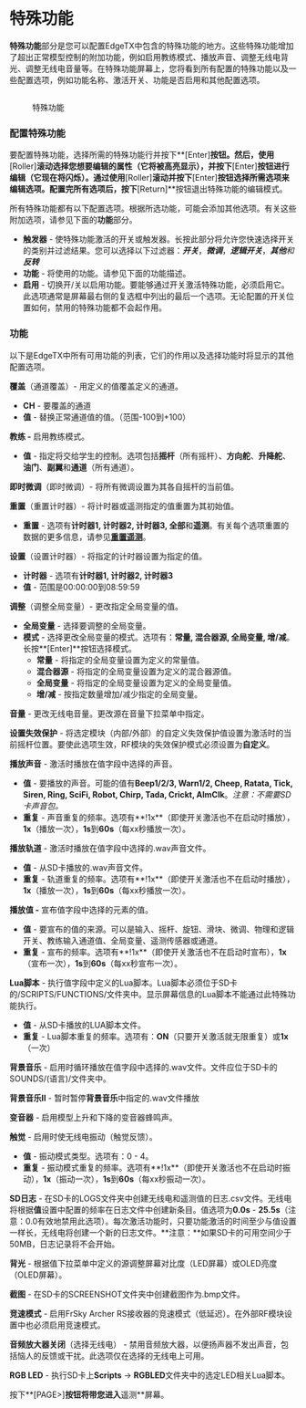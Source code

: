 # 特殊功能

**特殊功能**部分是您可以配置EdgeTX中包含的特殊功能的地方。这些特殊功能增加了超出正常模型控制的附加功能，例如启用教练模式、播放声音、调整无线电背光、调整无线电音量等。在特殊功能屏幕上，您将看到所有配置的特殊功能以及一些配置选项，例如功能名称、激活开关、功能是否启用和其他配置选项。

<figure><img src="//edgetx-static.zkl2333.com/bwsf1.png" alt=""><figcaption><p>特殊功能</p></figcaption></figure>

### 配置特殊功能

要配置特殊功能，选择所需的特殊功能行并按下**\[Enter]**按钮。然后，使用**\[Roller]**滚动选择您想要编辑的属性（它将被高亮显示），并按下**\[Enter]**按钮进行编辑（它现在将闪烁）。通过使用**\[Roller]**滚动并按下**\[Enter]**按钮选择所需选项来编辑选项。配置完所有选项后，按下**\[Return]**按钮退出特殊功能的编辑模式。

所有特殊功能都有以下配置选项。根据所选功能，可能会添加其他选项。有关这些附加选项，请参见下面的**功能**部分。

* **触发器** - 使特殊功能激活的开关或触发器。长按此部分将允许您快速选择开关的类别并过滤结果。您可以选择以下过滤器：_**开关**_，_**微调**_，_**逻辑开关**_，_**其他**_和_**反转**_
* **功能** - 将使用的功能。请参见下面的功能描述。
* **启用** - 切换开/关以启用功能。要能够通过开关激活特殊功能，必须启用它。此选项通常是屏幕最右侧的复选框中列出的最后一个选项。无论配置的开关位置如何，禁用的特殊功能都不会起作用。

### 功能

以下是EdgeTX中所有可用功能的列表，它们的作用以及选择功能时将显示的其他配置选项。

**覆盖**（通道覆盖）- 用定义的值覆盖定义的通道。

* **CH** - 要覆盖的通道
* **值** - 替换正常通道值的值。（范围-100到+100）

**教练 -** 启用教练模式。

* **值** - 指定将交给学生的控制。选项包括**摇杆**（所有摇杆）、**方向舵**、**升降舵**、**油门**、**副翼**和**通道**（所有通道）。

**即时微调**（即时微调）- 将所有微调设置为其各自摇杆的当前值。

**重置**（重置计时器）- 将计时器或遥测指定的值重置为其初始值。

* **重置** - 选项有**计时器1, 计时器2, 计时器3, 全部**和**遥测**。有关每个选项重置的数据的更多信息，请参见[**重置遥测**](../main-view/reset.md)。

**设置**（设置计时器）- 将指定的计时器设置为指定的值。

* **计时器** - 选项有**计时器1, 计时器2, 计时器3**
* **值** - 范围是00:00:00到08:59:59

**调整**（调整全局变量）- 更改指定全局变量的值。

* **全局变量** - 选择要调整的全局变量。
* **模式** - 选择更改全局变量的模式。选项有：**常量, 混合器源, 全局变量, 增/减**。长按**\[Enter]**按钮选择模式。
  * **常量** - 将指定的全局变量设置为定义的常量值。
  * **混合器源** - 将指定的全局变量设置为定义的混合器源值。
  * **全局变量** - 将指定的全局变量设置为定义的全局变量值。
  * **增/减** - 按指定数量增加/减少指定的全局变量。

**音量** - 更改无线电音量。更改源在音量下拉菜单中指定。

**设置失效保护** - 将选定模块（内部/外部）的自定义失效保护值设置为激活时的当前摇杆位置。要使此选项生效，RF模块的失效保护模式必须设置为**自定义**。

**播放声音** - 激活时播放在值字段中选择的声音。

* **值** - 要播放的声音。可能的值有**Beep1/2/3, Warn1/2, Cheep, Ratata, Tick, Siren, Ring, SciFi, Robot, Chirp, Tada, Crickt, AlmClk**。_注意：不需要SD卡声音包。_
* **重复** - 声音重复的频率。选项有**!1x**（即使开关激活也不在启动时播放），**1x**（播放一次），**1s**到**60s**（每xx秒播放一次）。

**播放轨道** - 激活时播放在值字段中选择的.wav声音文件。

* **值** - 从SD卡播放的.wav声音文件。
* **重复** - 轨道重复的频率。选项有**!1x**（即使开关激活也不在启动时播放），**1x**（播放一次），**1s**到**60s**（每xx秒播放一次）。

**播放值 -** 宣布值字段中选择的元素的值。

* **值** - 要宣布的值的来源。可以是输入、摇杆、旋钮、滑块、微调、物理和逻辑开关、教练输入通道值、全局变量、遥测传感器或通道。
* **重复** - 宣布的频率。选项有**!1x**（即使开关激活也不在启动时宣布），**1x**（宣布一次），**1s**到**60s**（每xx秒宣布一次）。

**Lua脚本** - 执行值字段中定义的Lua脚本。Lua脚本必须位于SD卡的/SCRIPTS/FUNCTIONS/文件夹中。显示屏幕信息的Lua脚本不能通过此特殊功能执行。

* **值** - 从SD卡播放的LUA脚本文件。
* **重复** - Lua脚本重复的频率。选项有：**ON**（只要开关激活就无限重复）或**1x**（一次）

**背景音乐** - 启用时循环播放在值字段中选择的.wav文件。文件应位于SD卡的SOUNDS/(语言)/文件夹中。

**背景音乐II** - 暂时暂停**背景音乐**中指定的.wav文件播放

**变音器** - 启用模型上升和下降的变音器蜂鸣声。

**触觉** - 启用时使无线电振动（触觉反馈）。

* **值** - 振动模式类型。选项有：0 - 4。
* **重复** - 振动模式重复的频率。选项有**!1x**（即使开关激活也不在启动时振动），**1x**（振动一次），**1s**到**60s**（每xx秒振动一次）。

**SD日志** - 在SD卡的LOGS文件夹中创建无线电和遥测值的日志.csv文件。无线电将根据**值**设置中配置的频率在日志文件中创建新条目。值选项为**0.0s** - **25.5s**（注意：0.0有效地禁用此选项）。每次激活功能时，只要功能激活的时间至少与值设置一样长，无线电将创建一个新的日志文件。**注意：**如果SD卡的可用空间少于50MB，日志记录将不会开始。

**背光** - 根据值下拉菜单中定义的源调整屏幕对比度（LED屏幕）或OLED亮度（OLED屏幕）。

**截图** - 在SD卡的SCREENSHOT文件夹中创建截图作为.bmp文件。

**竞速模式** - 启用FrSky Archer RS接收器的竞速模式（低延迟）。在外部RF模块设置中也必须启用竞速模式。

**音频放大器关闭**（选择无线电） - 禁用音频放大器，以便扬声器不发出声音，包括恼人的反馈或干扰。此选项仅在选择的无线电上可用。

**RGB LED** - 执行SD卡上**Scripts** -> **RGBLED**文件夹中的选定LED相关Lua脚本。

按下**\[PAGE>]**按钮将带您进入**遥测**屏幕。